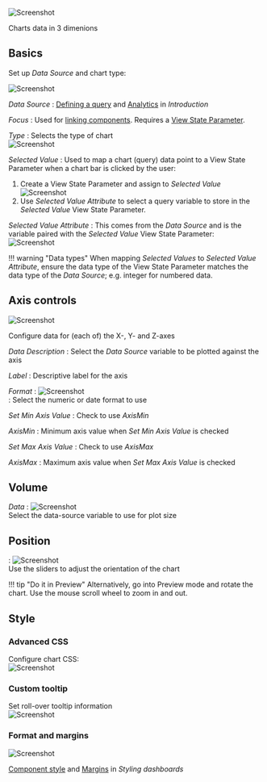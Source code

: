 ![Screenshot](img/3dchartshtmllight.jpg)

Charts data in 3 dimenions

## Basics

Set up _Data Source_ and chart type:

![Screenshot](img/3dchartsbasicsmenu.jpg)

_Data Source_
: <i class="fa fa-hand-o-right"></i> [Defining a query](introduction/#defining-a-query) and [Analytics](introduction/#analytics) in _Introduction_

_Focus_
: Used for [linking components](introduction/#linking-components). Requires a [View State Parameter](introduction/#view-state-parameters).

_Type_
: Selects the type of chart  
![Screenshot](img/3dcharttypehtmllight.jpg)

_Selected Value_
: Used to map a chart (query) data point to a View State Parameter when a chart bar is clicked by the user: 

1. Create a View State Parameter and assign to _Selected Value_   
![Screenshot](img/selectedvaluecharthtmllight.jpg)  
2. Use _Selected Value Attribute_ to select a query variable to store in the _Selected Value_ View State Parameter.

_Selected Value Attribute_
: This comes from the _Data Source_ and is the variable paired with the _Selected Value_ View State Parameter:  
![Screenshot](img/selectedvalueattributehtmlight.jpg)

!!! warning "Data types"
    When mapping _Selected Values_ to _Selected Value Attribute_, ensure the data type of the View State Parameter matches the data type of the _Data Source_; e.g. integer for numbered data.

## Axis controls

![Screenshot](img/3dchartsxmenu.jpg)

Configure data for (each of) the X-, Y- and Z-axes

_Data Description_
: Select the _Data Source_ variable to be plotted against the axis

_Label_ 
: Descriptive label for the axis

_Format_
: ![Screenshot](img/3daxisformat.jpg)  
: Select the numeric or date format to use

_Set Min Axis Value_
: Check to use _AxisMin_

_AxisMin_
: Minimum axis value when *Set Min Axis Value* is checked

_Set Max Axis Value_
: Check to use _AxisMax_

_AxisMax_
: Maximum axis value when _Set Max Axis Value_ is checked


## Volume

_Data_
: ![Screenshot](img/3dvolume.jpg)  
Select the data-source variable to use for plot size

## Position

: ![Screenshot](img/positionmenu.jpg)  
Use the sliders to adjust the orientation of the chart

!!! tip "Do it in Preview"
    Alternatively, go into Preview mode and rotate the chart. 
    Use the mouse scroll wheel to zoom in and out.


## Style

### Advanced CSS

Configure chart CSS:  
![Screenshot](img/advancedcss3dcharts.jpg)

### Custom tooltip

Set roll-over tooltip information  
![Screenshot](img/3dcharttooltip.jpg)


### Format and margins

![Screenshot](img/3dchartformat.jpg)

<i class="fa fa-hand-o-right"></i> [Component style](style/#component-style) and [Margins](style/#margins) in _Styling dashboards_
